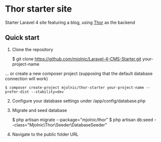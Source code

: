 # Thor starter site

Starter Laravel 4 site featuring a blog, using [Thor](https://github.com/mjolnic/Laravel-4-CMS) as the backend

## Quick start

1) Clone the repository


    $ git clone https://github.com/mjolnic/Laravel-4-CMS-Starter.git your-project-name

... or create a new composer project (supposing that the default database connection will work)

    $ composer create-project mjolnic/thor-starter your-project-name --prefer-dist --stability=dev

2) Configure your database settings under /app/config/database.php

3) Migrate and seed database

    $ php artisan migrate --package="mjolnic/thor"
    $ php artisan db:seed --class="Mjolnic\Thor\Seeder\DatabaseSeeder"

4) Navigate to the public folder URL
